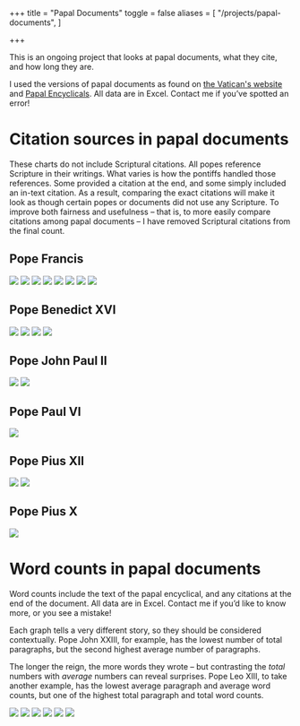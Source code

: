 +++
title = "Papal Documents"
toggle = false
aliases = [
    "/projects/papal-documents",
]

+++

This is an ongoing project that looks at papal documents, what they cite, and how long they are. 

I used the versions of papal documents as found on [the Vatican's website](http://w2.vatican.va/content/vatican/en.html) and [Papal Encyclicals](http://www.papalencyclicals.net/). All data are in Excel. Contact me if you’ve spotted an error!

# Citation sources in papal documents

These charts do not include Scriptural citations. All popes reference Scripture in their writings. What varies is how the pontiffs handled those references. Some provided a citation at the end, and some simply included an in-text citation. As a result, comparing the exact citations will make it look as though certain popes or documents did not use any Scripture. To improve both fairness and usefulness – that is, to more easily compare citations among papal documents – I have removed Scriptural citations from the final count. 

## Pope Francis 

![](/uploads/pf_DignitasInfinita_column.png)
![](/uploads/pf_DignitasInfinita_pie.png)
![](/uploads/PF_fratelliwithout.png)
![](/uploads/pf-qa.png)
![](/uploads/pf-cvwithout-2.png)
![](/uploads/pf-gewithout.png)
![](/uploads/pf-lfwithout.png)
![](/uploads/pf-lswithout-1.png)

## Pope Benedict XVI

![](/uploads/b16-civwithout.png)
![](/uploads/b16-dcewithout.png)
![](/uploads/b16-scwithout-1.png)
![](/uploads/b16-sswithout-1.png)

## Pope John Paul II 

![](/uploads/jpii-fcwithout.png)
![](/uploads/jpii-veritatis.png)

## Pope Paul VI 

![](/uploads/pvi-enwithout.png)

## Pope Pius XII 

![](/uploads/p12-mnwithout-1.png)
![](/uploads/p12-svwithout.png)

## Pope Pius X 

![](/uploads/p10-hawithout-1.png)

# Word counts in papal documents

Word counts include the text of the papal encyclical, and any citations at the end of the document. All data are in Excel. Contact me if you’d like to know more, or you see a mistake!

Each graph tells a very different story, so they should be considered contextually. Pope John XXIII, for example, has the lowest number of total paragraphs, but the second highest average number of paragraphs.

The longer the reign, the more words they wrote – but contrasting the _total_ numbers with _average_ numbers can reveal surprises. Pope Leo XIII, to take another example, has the lowest average paragraph and average word counts, but one of the highest total paragraph and total word counts.

![](/uploads/word-counts/total_word_count_by_year.png)
![](/uploads/word-counts/total_word_count.png)
![](/uploads/word-counts/total_paragraph_count.png)
![](/uploads/word-counts/average_word_count.png)
![](/uploads/word-counts/average_paragraph_count.png)
![](/uploads/word-counts/average_words_per_paragraph.png)
